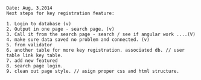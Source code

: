 
	Date: Aug, 3,2014
	Next steps for key registration feature: 

	1. Login to database (v)
	2. Output in one page - search page. (v)
	3. Call it from the search page - search / see if angular work ....(V)
	4. make sure data saved no problem and connected. (v)
	5. from validator
	6. another table for more key registration. associated db. // user table link key table.
	7. add new featured
	8. search page login.
	9. clean out page style. // asign proper css and html structure.